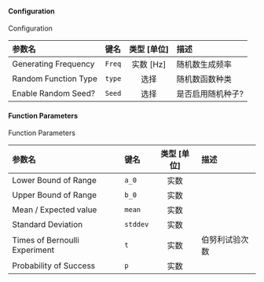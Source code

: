 <!--
DO NOT EDIT THIS FILE DIRECTLY.
This file is generated by tools/comp-docs.js.
All changes will be overwritten by regeneration.
-->

<slot class="model-parameters">

#### Configuration

Configuration

| 参数名 | 键名 | 类型 [单位] | 描述 |
|:------ |:---- |:-----------:|:---- |
| Generating Frequency | `Freq` | 实数 [Hz] | 随机数生成频率 |
| Random Function Type | `type` | 选择 | 随机数函数种类 |
| Enable Random Seed? | `Seed` | 选择 | 是否启用随机种子? |

#### Function Parameters

Function Parameters

| 参数名 | 键名 | 类型 [单位] | 描述 |
|:------ |:---- |:-----------:|:---- |
| Lower Bound of Range | `a_0` | 实数 |  |
| Upper Bound of Range | `b_0` | 实数 |  |
| Mean / Expected value | `mean` | 实数 |  |
| Standard Deviation | `stddev` | 实数 |  |
| Times of Bernoulli Experiment | `t` | 实数 | 伯努利试验次数 |
| Probability of Success | `p` | 实数 |  |


</slot>
